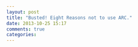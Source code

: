 ```yaml
---
layout: post
title: "Busted! Eight Reasons not to use ARC."
date: 2013-10-25 15:17
comments: true
categories: 
---
```

